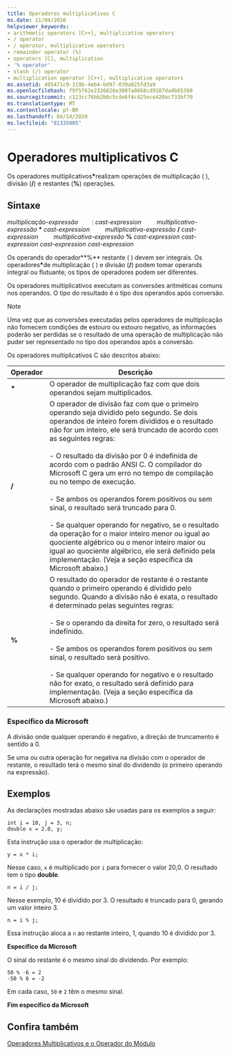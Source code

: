 ```yaml
---
title: Operadores multiplicativos C
ms.date: 11/04/2016
helpviewer_keywords:
- arithmetic operators [C++], multiplicative operators
- / operator
- / operator, multiplicative operators
- remainder operator (%)
- operators [C], multiplication
- '% operator'
- slash (/) operator
- multiplication operator [C++], multiplicative operators
ms.assetid: 495471c9-319b-4eb4-bd97-039a025fd3a9
ms.openlocfilehash: f9f5f62e2326826e3087a8668cd9107da4b85388
ms.sourcegitcommit: c123cc76bb2b6c5cde6f4c425ece420ac733bf70
ms.translationtype: MT
ms.contentlocale: pt-BR
ms.lasthandoff: 04/14/2020
ms.locfileid: "81335005"
---
```

# <a name="c-multiplicative-operators"></a>Operadores multiplicativos C

Os operadores multiplicativos<strong>\*</strong>realizam operações de multiplicação ( ), divisão (**/**) e restantes (**%**) operações.

## <a name="syntax"></a>Sintaxe

*multiplicação-expressão* &nbsp; &nbsp; &nbsp; &nbsp;: *cast-expression* &nbsp; &nbsp; &nbsp; &nbsp; *multiplicativo-expressão* <strong>\*</strong> *cast-expression* &nbsp; &nbsp; &nbsp; &nbsp; *multiplicativa-expressão* **/** *cast-expression* &nbsp; &nbsp; &nbsp; &nbsp; *multiplicativa-expressão* **%** *cast-expression cast-expression cast-expression cast-expression*

Os operands do operador**%** restante ( ) devem ser integrais. Os operadores<strong>\*</strong>de multiplicação ( ) e divisão (**/**) podem tomar operands integral ou flutuante; os tipos de operadores podem ser diferentes.

Os operadores multiplicativos executam as conversões aritméticas comuns nos operandos. O tipo do resultado é o tipo dos operandos após conversão.

> [!NOTE]
> Uma vez que as conversões executadas pelos operadores de multiplicação não fornecem condições de estouro ou estouro negativo, as informações poderão ser perdidas se o resultado de uma operação de multiplicação não puder ser representado no tipo dos operandos após a conversão.

Os operadores multiplicativos C são descritos abaixo:

|Operador|Descrição|
|--------------|-----------------|
|<strong>\*</strong>|O operador de multiplicação faz com que dois operandos sejam multiplicados.|
|**/**|O operador de divisão faz com que o primeiro operando seja dividido pelo segundo. Se dois operandos de inteiro forem divididos e o resultado não for um inteiro, ele será truncado de acordo com as seguintes regras:<br/><br/>- O resultado da divisão por 0 é indefinida de acordo com o padrão ANSI C. O compilador do Microsoft C gera um erro no tempo de compilação ou no tempo de execução.<br/><br/>- Se ambos os operandos forem positivos ou sem sinal, o resultado será truncado para 0.<br/><br/>- Se qualquer operando for negativo, se o resultado da operação for o maior inteiro menor ou igual ao quociente algébrico ou o menor inteiro maior ou igual ao quociente algébrico, ele será definido pela implementação. (Veja a seção específica da Microsoft abaixo.)|
|**%**|O resultado do operador de restante é o restante quando o primeiro operando é dividido pelo segundo. Quando a divisão não é exata, o resultado é determinado pelas seguintes regras:<br/><br/>- Se o operando da direita for zero, o resultado será indefinido.<br/><br/>- Se ambos os operandos forem positivos ou sem sinal, o resultado será positivo.<br/><br/>- Se qualquer operando for negativo e o resultado não for exato, o resultado será definido para implementação. (Veja a seção específica da Microsoft abaixo.)|

### <a name="microsoft-specific"></a>Específico da Microsoft

A divisão onde qualquer operando é negativo, a direção de truncamento é sentido a 0.

Se uma ou outra operação for negativa na divisão com o operador de restante, o resultado terá o mesmo sinal do dividendo (o primeiro operando na expressão).

## <a name="examples"></a>Exemplos

As declarações mostradas abaixo são usadas para os exemplos a seguir:

```
int i = 10, j = 3, n;
double x = 2.0, y;
```

Esta instrução usa o operador de multiplicação:

```
y = x * i;
```

Nesse caso, `x` é multiplicado por `i` para fornecer o valor 20,0. O resultado tem o tipo **double**.

```
n = i / j;
```

Nesse exemplo, 10 é dividido por 3. O resultado é truncado para 0, gerando um valor inteiro 3.

```
n = i % j;
```

Essa instrução aloca a `n` ao restante inteiro, 1, quando 10 é dividido por 3.

**Específico da Microsoft**

O sinal do restante é o mesmo sinal do dividendo. Por exemplo:

```
50 % -6 = 2
-50 % 6 = -2
```

Em cada caso, `50` e `2` têm o mesmo sinal.

**Fim específico da Microsoft**

## <a name="see-also"></a>Confira também

[Operadores Multiplicativos e o Operador do Módulo](../cpp/multiplicative-operators-and-the-modulus-operator.md)
